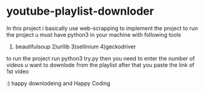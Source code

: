 # youtube-playlist-downloder
In this project i basically use web-scrapping to implement the project 
to run the project u must have python3 in your machine with following tools
 1) beautifulsoup
 2)urllib
 3)sellinium 
 4)geckodriver
 
to run the project run python3 try.py
then you need to enter the number of videos u want to downlode from the playlist 
after that you paste the link of 1st video 

:) happy downlodeing and Happy Coding
 
